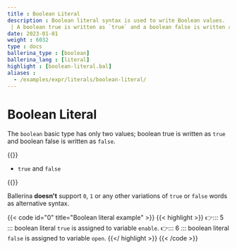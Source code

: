 ```yaml
---
title : Boolean Literal
description : Boolean literal syntax is used to write Boolean values.
 | A boolean true is written as `true` and a boolean false is written as `false`.
date: 2023-01-01
weight : 6032
type : docs
ballerina_type : [boolean]
ballerina_lang : [literal]
highlight : [boolean-literal.bal]
aliases : 
  - /examples/expr/literals/boolean-literal/
---
```


# Boolean Literal

The `boolean` basic type has only two values; boolean true is written as `true` and boolean false is written as `false`.

<!--more-->

{{<md class="syntax">}}

* `true` and `false`

{{</md>}}

Ballerina **doesn't** support `0`, `1` or any other variations of `true` or `false` words as alternative syntax. 

{{< code id="0" title="Boolean literal example" >}}
{{< highlight >}}
👉::: 5 ::: boolean literal `true` is assigned to variable `enable`.
👉::: 6 ::: boolean literal `false` is assigned to variable `open`.
{{</ highlight >}}
{{< /code >}}
